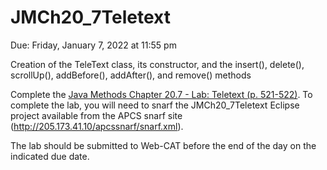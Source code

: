 # JMCh20_7Teletext

Due: Friday, January 7, 2022 at 11:55 pm

Creation of the TeleText class, its constructor, and the insert(), delete(), scrollUp(), addBefore(), addAfter(), and remove() methods

Complete the [Java Methods Chapter 20.7 - Lab: Teletext (p. 521-522)](https://github.com/ParadoxFlame/APCompSci_p6/blob/master/JMCh20_7Teletext/JMCh20_7_Teletext.pdf). To complete the lab, you will need to snarf the JMCh20_7Teletext Eclipse project available from the APCS snarf site (http://205.173.41.10/apcssnarf/snarf.xml).

The lab should be submitted to Web-CAT before the end of the day on the indicated due date.
